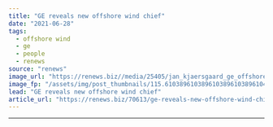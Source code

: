 ```yaml
---
title: "GE reveals new offshore wind chief"
date: "2021-06-28"
tags: 
  - offshore wind
  - ge
  - people
  - renews
source: "renews"
image_url: "https://renews.biz//media/25405/jan_kjaersgaard_ge_offshorewind_ceo_credit_ge.jpeg?mode=crop&width=770&heightratio=0.6103896103896103896103896104&slimmage=true"
image_fp: "/assets/img/post_thumbnails/115.6103896103896103896103896104&slimmage=true"
lead: "GE reveals new offshore wind chief"
article_url: "https://renews.biz/70613/ge-reveals-new-offshore-wind-chief/"
---
```


---
